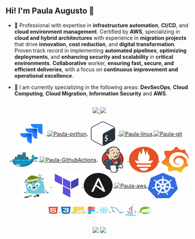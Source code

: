 ## Hi! I'm Paula Augusto 👋


- 💼 Professional with expertise in **infrastructure automation**, **CI/CD**, and **cloud environment management**. Certified by **AWS**, specializing in **cloud and hybrid architectures** with experience in **migration projects** that drive **innovation**, **cost reduction**, and **digital transformation**. Proven track record in implementing **automated pipelines**, **optimizing deployments**, and **enhancing security and scalability** in **critical environments**. **Collaborative** worker, **ensuring fast, secure, and efficient deliveries**, with a focus on **continuous improvement and operational excellence**.

- 🤖 I am currently specializing in the following areas: **DevSecOps**, **Cloud Computing**, **Cloud Migration**, **Information Security** and **AWS**.


##

<div align="center">
  <a href="https://github.com/pcamposaugusto">
  <img height="180em" src="https://github-readme-stats.vercel.app/api?username=pcamposaugusto&show_icons=true&theme=tokyonight&include_all_commits=true&count_private=true"/>
  <img height="180em" src="https://github-readme-stats.vercel.app/api/top-langs/?username=pcamposaugusto&layout=compact&langs_count=7&theme=tokyonight"/>
</div>

<div align="center" style="display: inline_block"><br>
  <img align="center" alt="Paula-Jira" height="70" width="80" src="https://raw.githubusercontent.com/devicons/devicon/master/icons/jira/jira-original.svg">
  <img align="center" alt="Paula-python" height="60" width="70" src="https://cdn.jsdelivr.net/gh/devicons/devicon/icons/python/python-original.svg" />
  <img align="center" alt="Paula-Bash" height="70" width="80" src="https://raw.githubusercontent.com/devicons/devicon/master/icons/bash/bash-original.svg">
  <img align="center" alt="Paula-linux" height="60" width="70" src="https://cdn.jsdelivr.net/gh/devicons/devicon/icons/linux/linux-original.svg" />
  <img align="center" alt="Paula-git" height="60" width="70" src="https://cdn.jsdelivr.net/gh/devicons/devicon/icons/git/git-original.svg" />
  <img align="center" alt="Paula-Docker" height="70" width="80" src="https://raw.githubusercontent.com/devicons/devicon/master/icons/docker/docker-original.svg">
  <img align="center" alt="Paula-GithubActions" height="60" width="70" src="https://cdn.jsdelivr.net/gh/devicons/devicon/icons/githubactions/githubactions-original.svg" />
  <img align="center" alt="Paula-Jenkins" height="70" width="80" src="https://raw.githubusercontent.com/devicons/devicon/master/icons/jenkins/jenkins-original.svg">
  <img align="center" alt="Paula-Prometheus" height="70" width="80" src="https://raw.githubusercontent.com/devicons/devicon/master/icons/prometheus/prometheus-original.svg">
  <img align="center" alt="Paula-Grafana" height="70" width="80" src="https://raw.githubusercontent.com/devicons/devicon/master/icons/grafana/grafana-original.svg">
  <img align="center" alt="Paula-Jaeger" height="70" width="80" src="https://raw.githubusercontent.com/devicons/devicon/master/icons/jaegertracing/jaegertracing-original.svg">
  <img align="center" alt="Paula-Terraform" height="70" width="80" src="https://raw.githubusercontent.com/devicons/devicon/master/icons/terraform/terraform-original.svg">
  <img align="center" alt="Paula-Ansible" height="70" width="80" src="https://raw.githubusercontent.com/devicons/devicon/master/icons/ansible/ansible-original.svg">
  <img align="center" alt="Paula-aws" height="90" width="100" src="https://cdn.jsdelivr.net/gh/devicons/devicon/icons/amazonwebservices/amazonwebservices-plain-wordmark.svg" />
  <img align="center" alt="Paula-Kubernetes" height="70" width="80" src="https://raw.githubusercontent.com/devicons/devicon/master/icons/kubernetes/kubernetes-original.svg">
</div>
<div align="center" style="display: inline_block"><br>
  <img align="center" alt="Paula-HTML" height="20" width="30" src="https://raw.githubusercontent.com/devicons/devicon/master/icons/html5/html5-plain.svg">
  <img align="center" alt="Paula-CSS" height="20" width="30" src="https://raw.githubusercontent.com/devicons/devicon/master/icons/css3/css3-plain.svg">
  <img align="center" alt="Paula-Js" height="20" width="30" src="https://raw.githubusercontent.com/devicons/devicon/master/icons/javascript/javascript-plain.svg">
  <img align="center" alt="Paula-Figma" height="20" width="30" src="https://raw.githubusercontent.com/devicons/devicon/master/icons/figma/figma-original.svg">
  <img align="center" alt="Paula-React" height="20" width="30" src="https://raw.githubusercontent.com/devicons/devicon/master/icons/react/react-original.svg">
  <img align="center" alt="Paula-Sql" height="20" width="30" src="https://raw.githubusercontent.com/devicons/devicon/master/icons/mysql/mysql-original.svg">
  <img align="center" alt="Paula-Java" height="30" width="40" src="https://raw.githubusercontent.com/devicons/devicon/master/icons/java/java-original.svg">
  <img align="center" alt="Paula-Spring" height="20" width="30" src="https://raw.githubusercontent.com/devicons/devicon/master/icons/spring/spring-original.svg">
</div>
  
##
  
<div align="center">
   <a href="https://www.linkedin.com/in/pcamposaugusto/" target="_blank"><img src="https://img.shields.io/badge/-LinkedIn-%230077B5?style=for-the-badge&logo=linkedin&logoColor=white" target="_blank"></a> 
  <a href = "mailto:paulaocaugusto@gmail.com"><img src="https://img.shields.io/badge/Gmail-D14836?style=for-the-badge&logo=gmail&logoColor=white" target="_blank"></a>
</div>
